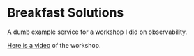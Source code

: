 # Breakfast Solutions

A dumb example service for a workshop I did on observability.

[Here is a video](https://vimeo.com/267641392) of the workshop.
